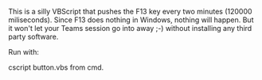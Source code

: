 This is a silly VBScript that pushes the F13 key every two minutes (120000 miliseconds).
Since F13 does nothing in Windows, nothing will happen. But it won't let your Teams session go into away ;-) without installing any third party software.

Run with: 

cscript button.vbs from cmd.

